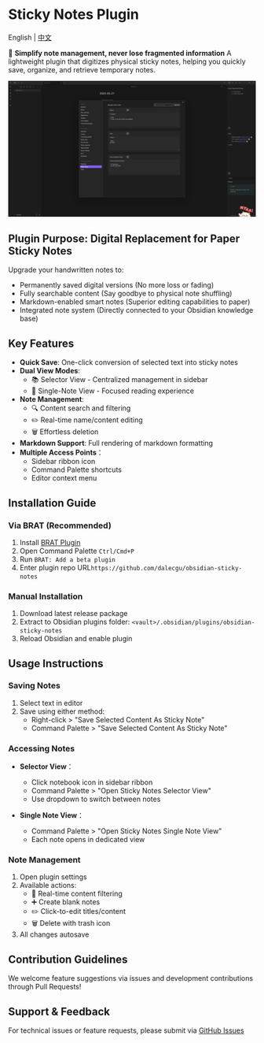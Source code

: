 # Sticky Notes Plugin

English | [中文](https://github.com/dalecgu/obsidian-sticky-notes/blob/master/README_zh.md)

📝 **​Simplify note management, never lose fragmented information**
A lightweight plugin that digitizes physical sticky notes, helping you quickly save, organize, and retrieve temporary notes.

![screen_shot](./screen_shot.png)

## Plugin Purpose: Digital Replacement for Paper Sticky Notes
Upgrade your handwritten notes to:
- ​Permanently saved digital versions (No more loss or fading)
- ​Fully searchable content (Say goodbye to physical note shuffling)
- ​Markdown-enabled smart notes (Superior editing capabilities to paper)
- Integrated note system (Directly connected to your Obsidian knowledge base)

## Key Features

- **Quick Save**: One-click conversion of selected text into sticky notes
- ​**Dual View Modes**:
  - 📚 Selector View - Centralized management in sidebar
  - 📄 Single-Note View - Focused reading experience
- ​**Note Management**:
  - 🔍 Content search and filtering
  - ✏️ Real-time name/content editing
  - 🗑️ Effortless deletion
- ​**Markdown Support**: Full rendering of markdown formatting
- ​**Multiple Access Points**：
  - Sidebar ribbon icon
  - Command Palette shortcuts
  - Editor context menu

## Installation Guide

### Via BRAT (Recommended)
1. Install [BRAT Plugin](https://github.com/TfTHacker/obsidian42-brat)
2. Open Command Palette `Ctrl/Cmd+P`
3. Run `BRAT: Add a beta plugin`
4. Enter plugin repo URL`https://github.com/dalecgu/obsidian-sticky-notes`

### Manual Installation
1. Download latest release package
2. Extract to Obsidian plugins folder: `<vault>/.obsidian/plugins/obsidian-sticky-notes`
3. Reload Obsidian and enable plugin

## Usage Instructions

### Saving Notes
1. Select text in editor
2. Save using either method:
   - Right-click > "Save Selected Content As Sticky Note"
   - Command Palette > "Save Selected Content As Sticky Note"

### Accessing Notes
- ​**Selector View**：
  - Click notebook icon in sidebar ribbon
  - Command Palette > "Open Sticky Notes Selector View"
  - Use dropdown to switch between notes

- ​**Single Note View**：
  - Command Palette > "Open Sticky Notes Single Note View"
  - Each note opens in dedicated view

### Note Management
1. Open plugin settings
2. Available actions: 
   - 🔎 Real-time content filtering
   - ➕ Create blank notes
   - ✏️ Click-to-edit titles/content
   - 🗑️ Delete with trash icon
3. All changes autosave

## Contribution Guidelines
We welcome feature suggestions via issues and development contributions through Pull Requests!

## Support & Feedback
For technical issues or feature requests, please submit via [GitHub Issues](https://github.com/dalecgu/obsidian-sticky-notes/issues)

